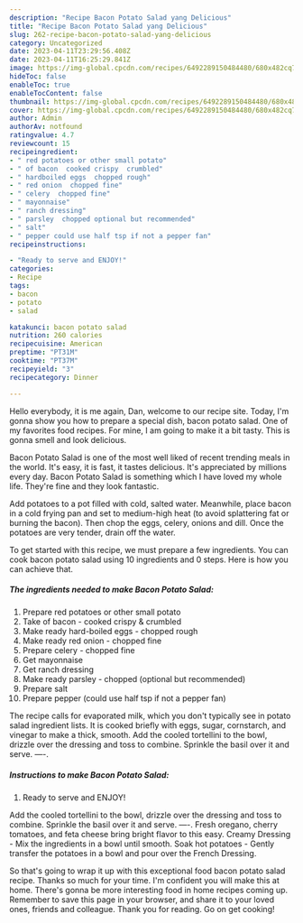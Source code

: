 ```yaml
---
description: "Recipe Bacon Potato Salad yang Delicious"
title: "Recipe Bacon Potato Salad yang Delicious"
slug: 262-recipe-bacon-potato-salad-yang-delicious
category: Uncategorized
date: 2023-04-11T23:29:56.408Z
date: 2023-04-11T16:25:29.841Z
image: https://img-global.cpcdn.com/recipes/6492289150484480/680x482cq70/bacon-potato-salad-recipe-main-photo.jpg
hideToc: false
enableToc: true
enableTocContent: false
thumbnail: https://img-global.cpcdn.com/recipes/6492289150484480/680x482cq70/bacon-potato-salad-recipe-main-photo.jpg
cover: https://img-global.cpcdn.com/recipes/6492289150484480/680x482cq70/bacon-potato-salad-recipe-main-photo.jpg
author: Admin
authorAv: notfound
ratingvalue: 4.7
reviewcount: 15
recipeingredient:
- " red potatoes or other small potato"
- " of bacon  cooked crispy  crumbled"
- " hardboiled eggs  chopped rough"
- " red onion  chopped fine"
- " celery  chopped fine"
- " mayonnaise"
- " ranch dressing"
- " parsley  chopped optional but recommended"
- " salt"
- " pepper could use half tsp if not a pepper fan"
recipeinstructions:

- "Ready to serve and ENJOY!"
categories:
- Recipe
tags:
- bacon
- potato
- salad

katakunci: bacon potato salad 
nutrition: 260 calories
recipecuisine: American
preptime: "PT31M"
cooktime: "PT37M"
recipeyield: "3"
recipecategory: Dinner

---
```



Hello everybody, it is me again, Dan, welcome to our recipe site. Today, I'm gonna show you how to prepare a special dish, bacon potato salad. One of my favorites food recipes. For mine, I am going to make it a bit tasty. This is gonna smell and look delicious.

Bacon Potato Salad is one of the most well liked of recent trending meals in the world. It's easy, it is fast, it tastes delicious. It's appreciated by millions every day. Bacon Potato Salad is something which I have loved my whole life. They're fine and they look fantastic.

Add potatoes to a pot filled with cold, salted water. Meanwhile, place bacon in a cold frying pan and set to medium-high heat (to avoid splattering fat or burning the bacon). Then chop the eggs, celery, onions and dill. Once the potatoes are very tender, drain off the water.


To get started with this recipe, we must prepare a few ingredients. You can cook bacon potato salad using 10 ingredients and 0 steps. Here is how you can achieve that.

<!--inarticleads1-->

##### The ingredients needed to make Bacon Potato Salad:

1. Prepare  red potatoes or other small potato
1. Take  of bacon - cooked crispy &amp; crumbled
1. Make ready  hard-boiled eggs - chopped rough
1. Make ready  red onion - chopped fine
1. Prepare  celery - chopped fine
1. Get  mayonnaise
1. Get  ranch dressing
1. Make ready  parsley - chopped (optional but recommended)
1. Prepare  salt
1. Prepare  pepper (could use half tsp if not a pepper fan)


The recipe calls for evaporated milk, which you don&#39;t typically see in potato salad ingredient lists. It is cooked briefly with eggs, sugar, cornstarch, and vinegar to make a thick, smooth. Add the cooled tortellini to the bowl, drizzle over the dressing and toss to combine. Sprinkle the basil over it and serve. —-. 

<!--inarticleads2-->

##### Instructions to make Bacon Potato Salad:


1. Ready to serve and ENJOY!

Add the cooled tortellini to the bowl, drizzle over the dressing and toss to combine. Sprinkle the basil over it and serve. —-. Fresh oregano, cherry tomatoes, and feta cheese bring bright flavor to this easy. Creamy Dressing - Mix the ingredients in a bowl until smooth. Soak hot potatoes - Gently transfer the potatoes in a bowl and pour over the French Dressing. 

So that's going to wrap it up with this exceptional food bacon potato salad recipe. Thanks so much for your time. I'm confident you will make this at home. There's gonna be more interesting food in home recipes coming up. Remember to save this page in your browser, and share it to your loved ones, friends and colleague. Thank you for reading. Go on get cooking!
